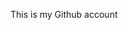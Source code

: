This is my Github account
<!---
MouhibRezgui123/MouhibRezgui123 is a ✨ special ✨ repository because its `README.md` (this file) appears on your GitHub profile.
You can click the Preview link to take a look at your changes.
--->
